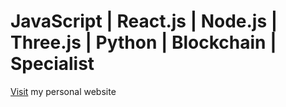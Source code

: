 # JavaScript | React.js | Node.js | Three.js | Python | Blockchain | Specialist

<p><a href="https://inspiring-cuchufli-e95927.netlify.app">Visit</a> my personal website</p>







